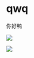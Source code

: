 # qwq
你好鸭  
  
![](寄.gif)

![](https://github-readme-stats.vercel.app/api?username=Slouchwind&theme=dark)
